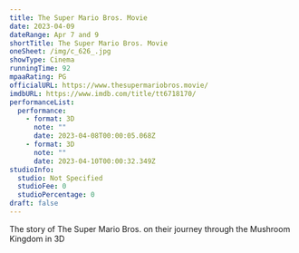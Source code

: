 ```yaml
---
title: The Super Mario Bros. Movie
date: 2023-04-09
dateRange: Apr 7 and 9
shortTitle: The Super Mario Bros. Movie
oneSheet: /img/c_626_.jpg
showType: Cinema
runningTime: 92
mpaaRating: PG
officialURL: https://www.thesupermariobros.movie/
imdbURL: https://www.imdb.com/title/tt6718170/
performanceList:
  performance:
    - format: 3D
      note: ""
      date: 2023-04-08T00:00:05.068Z
    - format: 3D
      note: ""
      date: 2023-04-10T00:00:32.349Z
studioInfo:
  studio: Not Specified
  studioFee: 0
  studioPercentage: 0
draft: false
---
```

The story of The Super Mario Bros. on their journey through the Mushroom Kingdom in 3D